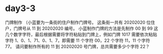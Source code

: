 # day3-3
门牌制作  （小蓝要为一条街的住户制作门牌号。  这条街一共有 20202020 位住户，门牌号从 11 到 20202020 编号。  小蓝制作门牌的方法是先制作 00 到 99 这几个数字字符，最后根据需要将字符粘贴到门牌上，例如门牌 1017 需要依次粘贴字符 1、0、1、71、0、1、7，即需要 11 个字符 00，22 个字符 11，11 个字符 77。  请问要制作所有的 11 到 20202020 号门牌，总共需要多少个字符 22？
